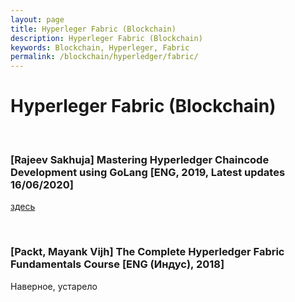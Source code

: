 ```yaml
---
layout: page
title: Hyperleger Fabric (Blockchain)
description: Hyperleger Fabric (Blockchain)
keywords: Blockchain, Hyperleger, Fabric
permalink: /blockchain/hyperledger/fabric/
---
```


# Hyperleger Fabric (Blockchain)

<br/>

### [Rajeev Sakhuja] Mastering Hyperledger Chaincode Development using GoLang [ENG, 2019, Latest updates 16/06/2020]

<a href="/videos/blockchain/hyperledger/fabric/">здесь</a>

<br/>

### [Packt, Mayank Vijh] The Complete Hyperledger Fabric Fundamentals Course [ENG (Индус), 2018]

Наверное, устарело
